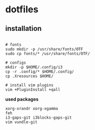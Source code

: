 # dotfiles

## installation

```

# fonts
sudo mkdir -p /usr/share/fonts/OTF
sudo cp fonts/* /usr/share/fonts/OTF/

# configs
mkdir -p $HOME/.config/i3
cp -r .config/* $HOME/.config/
cp .Xresources $HOME/

# install vim plugins
vim +PluginInstall +qall
```

**used packages**

```
xorg-xrandr xorg-xgamma
feh
i3-gaps-git i3blocks-gaps-git
vim vundle-git
```
